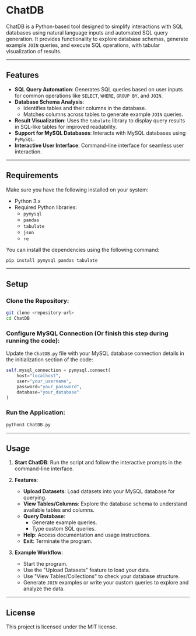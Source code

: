 
# ChatDB

ChatDB is a Python-based tool designed to simplify interactions with SQL databases using natural language inputs and automated SQL query generation. It provides functionality to explore database schemas, generate example `JOIN` queries, and execute SQL operations, with tabular visualization of results.

---

## Features

- **SQL Query Automation**: Generates SQL queries based on user inputs for common operations like `SELECT`, `WHERE`, `GROUP BY`, and `JOIN`.
- **Database Schema Analysis**:
  - Identifies tables and their columns in the database.
  - Matches columns across tables to generate example `JOIN` queries.
- **Result Visualization**: Uses the `tabulate` library to display query results in SQL-like tables for improved readability.
- **Support for MySQL Databases**: Interacts with MySQL databases using `PyMySQL`.
- **Interactive User Interface**: Command-line interface for seamless user interaction.

---

## Requirements

Make sure you have the following installed on your system:

- Python 3.x
- Required Python libraries:
  - `pymysql`
  - `pandas`
  - `tabulate`
  - `json`
  - `re`

You can install the dependencies using the following command:

```bash
pip install pymysql pandas tabulate
```

---

## Setup

### Clone the Repository:
```bash
git clone <repository-url>
cd ChatDB
```

### Configure MySQL Connection (Or finish this step during running the code):
Update the `ChatDB.py` file with your MySQL database connection details in the initialization section of the code:
```python
self.mysql_connection = pymysql.connect(
    host="localhost",
    user="your_username",
    password="your_password",
    database="your_database"
)
```

### Run the Application:
```bash
python3 ChatDB.py
```

---

## Usage

1. **Start ChatDB**: Run the script and follow the interactive prompts in the command-line interface.

2. **Features**:
   - **Upload Datasets**: Load datasets into your MySQL database for querying.
   - **View Tables/Columns**: Explore the database schema to understand available tables and columns.
   - **Query Database**:
     - Generate example queries.
     - Type custom SQL queries.
   - **Help**: Access documentation and usage instructions.
   - **Exit**: Terminate the program.

3. **Example Workflow**:
   - Start the program.
   - Use the "Upload Datasets" feature to load your data.
   - Use "View Tables/Collections" to check your database structure.
   - Generate `JOIN` examples or write your custom queries to explore and analyze the data.

---

## License

This project is licensed under the MIT license.

